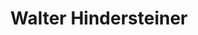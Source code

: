 ---
title: "Walter Hindersteiner"
url: /steinakirchen-am-forst/walter-hindersteiner/
shop: Autohaus
---